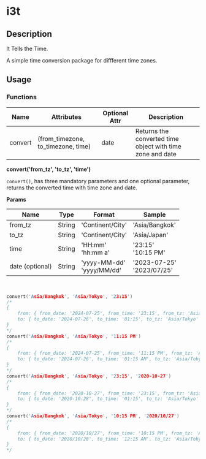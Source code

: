 # i3t

## Description

It Tells the Time.

A simple time conversion package for diffferent time zones.

## Usage

### Functions

| Name    | Attributes                         | Optional Attr | Description                                               |
| ------- | ---------------------------------- | ------------- | --------------------------------------------------------- |
| convert | (from_timezone, to_timezone, time) | date          | Returns the converted time object with time zone and date |

**convert('from_tz', 'to_tz', 'time')**

`convert()`, has three mandatory parameters and one optional parameter, returns the converted time with time zone and date.

**Params**

| Name            | Type   | Format                         | Sample                         |
| --------------- | ------ | ------------------------------ | ------------------------------ |
| from_tz         | String | 'Continent/City'               | 'Asia/Bangkok'                 |
| to_tz           | String | 'Continent/City'               | 'Asia/Japan'                   |
| time            | String | 'HH:mm' <br> 'hh:mm a'         | '23:15' <br> '10:15 PM'        |
| date (optional) | String | 'yyyy-MM-dd' <br> 'yyyy/MM/dd' | '2023-07-25' <br> '2023/07/25' |

<br>

```c
convert('Asia/Bangkok', 'Asia/Tokyo', '23:15')
/*
{
    from: { from_date: '2024-07-25', from_time: '23:15', from_tz: 'Asia/Bangkok' },
    to: { to_date: '2024-07-26', to_time: '01:15', to_tz: 'Asia/Tokyo' }
}
*/
convert('Asia/Bangkok', 'Asia/Tokyo', '11:15 PM')
/*
{
    from: { from_date: '2024-07-25', from_time: '11:15 PM', from_tz: 'Asia/Bangkok' },
    to: { to_date: '2024-07-26', to_time: '01:15 AM', to_tz: 'Asia/Tokyo' }
}
*/
convert('Asia/Bangkok', 'Asia/Tokyo', '23:15', '2020-10-27')
/*
{
    from: { from_date: '2020-10-27', from_time: '23:15', from_tz: 'Asia/Bangkok' },
    to: { to_date: '2020-10-28', to_time: '01:15', to_tz: 'Asia/Tokyo' }
}
*/
convert('Asia/Bangkok', 'Asia/Tokyo', '10:15 PM', '2020/10/27')
/*
{
    from: { from_date: '2020/10/27', from_time: '10:15 PM', from_tz: 'Asia/Bangkok' },
    to: { to_date: '2020/10/28', to_time: '12:15 AM', to_tz: 'Asia/Tokyo' }
}
*/
```

<!-- <span style="color: #AAAAAA"> '2023-07-25' </span> -->
